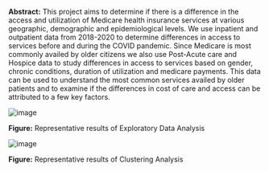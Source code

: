 **Abstract:** This project aims to determine if there is a difference in the access and utilization of Medicare health insurance services at various geographic, demographic and epidemiological levels. We use inpatient 
and outpatient data from 2018-2020 to determine differences in access to services before and during the COVID pandemic. Since Medicare is most commonly availed by older citizens we also use Post-Acute care and Hospice 
data to study differences in access to services based on gender, chronic conditions, duration of utilization and medicare payments. This data can be used to understand the most common services availed by older patients 
and to examine if the differences in cost of care and access can be attributed to a few key factors. 

![image](https://github.com/NicoleK286/Medicare_Project/assets/113560469/08e277e1-7d73-4c08-b064-c13cfaea64a1)

**Figure:** Representative results of Exploratory Data Analysis


![image](https://github.com/NicoleK286/Medicare_Project/assets/113560469/433e54dd-a2cb-4abf-9021-eab5e6dedd12)

**Figure:** Representative results of Clustering Analysis





